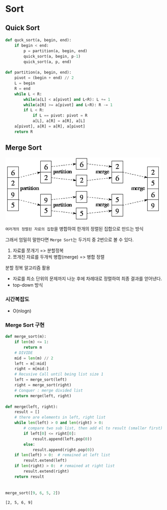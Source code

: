 # Sort

## Quick Sort

```python
def quck_sort(a, begin, end):
    if begin < end:
        p = partition(a, begin, end)
        quick_sort(a, begin, p-1)
        quick_sort(a, p, end)

def partition(a, begin, end):
    pivot = (begin + end) // 2
    L = begin
    R = end
    while L < R:
        while(a[L] < a[pivot] and L<R): L += 1
        while(a[R] >= a[pivot] and L<R): R -= 1
        if L < R:
            if L == pivot: pivot = R
            a[L], a[R] = a[R], a[L]
    a[pivot], a[R] = a[R], a[pivot]
    return R
```



## Merge Sort

![merge_sort](images/merge_sort.png)

`여러개의 정렬된 자료의 집합`을 병합하여 한개의 정렬된 집합으로 만드는 방식

그래서 엄밀히 말한다면 `Merge Sort`는 두가지 중 2번으로 볼 수 있다.

1. 자료를 쪼개기 => 분할정복
2. 쪼개진 자료를 두개씩 병합(merge) => 병합 정렬

분할 정복 알고리즘 활용

- 자료를 최소 단위의 문제까지 나눈 후에 차례대로 정렬하여 최종 결과를 얻어낸다.
- top-down 방식

### 시간복잡도 

- O(nlogn)

### Merge Sort 구현

```python
def merge_sort(m):
    if len(m) <= 1:
        return m
    # DIVIDE
    mid = len(m) // 2
    left = m[:mid]
    right = m[mid:]
    # Recusive Call until being list size 1
    left = merge_sort(left)
    right = merge_sort(right)
    # Conquer : merge divided list
    return merge(left, right)

def merge(left, right):
    result = []
    # there are elements in left, right list
    while len(left) > 0 and len(right) > 0:
        # compare two sub list, then add el to result (smaller first)
        if left[0] <= right[0]:
            result.append(left.pop(0))
        else:
            result.append(right.pop(0))
    if len(left) > 0:  # remained at left list
        result.extend(left)
    if len(right) > 0:  # remained at right list
        result.extend(right)
    return result
        

merge_sort([9, 6, 5, 2])
```

```
[2, 5, 6, 9]
```

